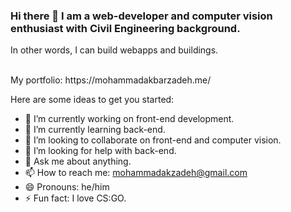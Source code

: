 ### Hi there 👋 I am a web-developer and computer vision enthusiast with Civil Engineering background.
In other words, I can build webapps and buildings.

<br/>
My portfolio: https://mohammadakbarzadeh.me/
<br/>

Here are some ideas to get you started:

- 🔭 I’m currently working on front-end development.
- 🌱 I’m currently learning back-end.
- 👯 I’m looking to collaborate on front-end and computer vision.
- 🤔 I’m looking for help with back-end.
- 💬 Ask me about anything.
- 📫 How to reach me: mohammadakzadeh@gmail.com
- 😄 Pronouns: he/him
- ⚡ Fun fact: I love CS:GO.
